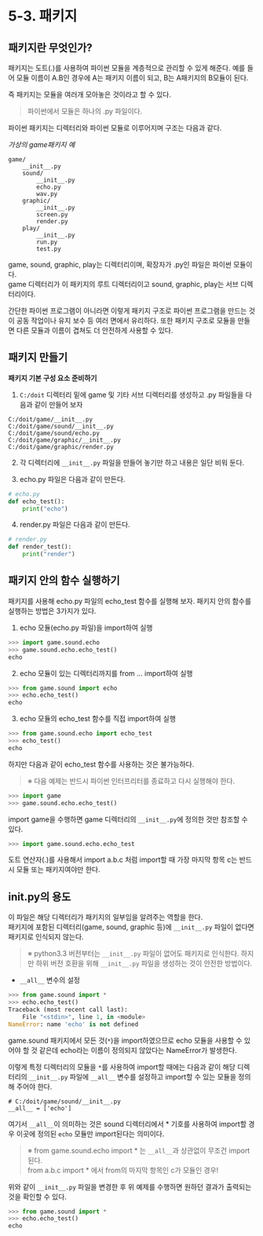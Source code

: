 # 5-3. 패키지

## 패키지란 무엇인가?
패키지는 도트(.)를 사용하여 파이썬 모듈을 계층적으로 관리할 수 있게 해준다. 예를 들어 모듈 이름이 A.B인 경우에 A는 패키지 이름이 되고, B는 A패키지의 B모듈이 된다.  
  
즉 패키지는 모듈을 여러개 모아놓은 것이라고 할 수 있다.
> 파이썬에서 모듈은 하나의 .py 파일이다.
  
파이썬 패키지는 디렉터리와 파이썬 모듈로 이루어지며 구조는 다음과 같다.
  
*가상의 game패키지 예*
```
game/
    __init__.py
    sound/
        __init__.py
        echo.py
        wav.py
    graphic/
        __init__.py
        screen.py
        render.py
    play/
        __init__.py
        run.py
        test.py
```
game, sound, graphic, play는 디렉터리이며, 확장자가 .py인 파일은 파이썬 모듈이다.   
game 디렉터리가 이 패키지의 루트 디렉터리이고 sound, graphic, play는 서브 디렉터리이다.  
  
간단한 파이썬 프로그램이 아니라면 이렇게 패키지 구조로 파이썬 프로그램을 만드는 것이 공동 작업이나 유지 보수 등 여러 면에서 유리하다. 또한 패키지 구조로 모듈을 만들면 다른 모듈과 이름이 겹쳐도 더 안전하게 사용할 수 있다.

## 패키지 만들기
**패키지 기본 구성 요소 준비하기**
  
1. `C:/doit` 디렉터리 밑에 game 및 기타 서브 디렉터리를 생성하고 .py 파일들을 다음과 같이 만들어 보자
```
C:/doit/game/__init__.py
C:/doit/game/sound/__init__.py
C:/doit/game/sound/echo.py
C:/doit/game/graphic/__init__.py
C:/doit/game/graphic/render.py
```
  
2. 각 디렉터리에 `__init__.py` 파일을 만들어 놓기만 하고 내용은 일단 비워 둔다.
  
3. echo.py 파일은 다음과 같이 만든다.
``` python
# echo.py
def echo_test():
    print("echo")
```
  
4. render.py 파일은 다음과 같이 만든다.
``` python
# render.py
def render_test():
    print("render")
```

## 패키지 안의 함수 실행하기

패키지를 사용해 echo.py 파일의 echo_test 함수를 실행해 보자. 패키지 안의 함수를 실행하는 방법은 3가지가 있다.
  
1. echo 모듈(echo.py 파일)을 import하여 실행 
``` python
>>> import game.sound.echo
>>> game.sound.echo.echo_test()
echo
```

2. echo 모듈이 있는 디렉터리까지를 from ... import하여 실행
``` python
>>> from game.sound import echo
>>> echo.echo_test()
echo
```

3. echo 모듈의 echo_test 함수를 직접 import하여 실행
``` python
>>> from game.sound.echo import echo_test
>>> echo_test()
echo
```
  
하지만 다음과 같이 echo_test 함수를 사용하는 것은 불가능하다.
  
> ※ 다음 예제는 반드시 파이썬 인터프리터를 종료하고 다시 실행해야 한다.
  
```python
>>> import game
>>> game.sound.echo.echo_test()
```
import game을 수행하면 game 디렉터리의 `__init__.py`에 정의한 것만 참조할 수 있다.
  
```python
>>> import game.sound.echo.echo_test
```
도트 연산자(.)를 사용해서 import a.b.c 처럼 import할 때 가장 마지막 항목 c는 반드시 모듈 또는 패키지여야만 한다.

## __init__.py의 용도

이 파일은 해당 디렉터리가 패키지의 일부임을 알려주는 역할을 한다.  
패키지에 포함된 디렉터리(game, sound, graphic 등)에 `__init__.py` 파일이 없다면 패키지로 인식되지 않는다.
  
> ※ python3.3 버전부터는 `__init__.py` 파일이 없어도 패키지로 인식한다. 하지만 하위 버전 호환을 위해 `__init__.py` 파일을 생성하는 것이 안전한 방법이다.  

* `__all__` 변수의 설정

```python
>>> from game.sound import *
>>> echo.echo_test()
Traceback (most recent call last):
    File "<stdin>", line 1, in <module>
NameError: name 'echo' is not defined
```
game.sound 패키지에서 모든 것(`*`)을 import하였으므로 echo 모듈을 사용할 수 있어야 할 것 같은데 echo라는 이름이 정의되지 않았다는 NameError가 발생한다.
  
이렇게 특정 디렉터리의 모듈을 `*`를 사용하여 import할 때에는 다음과 같이 해당 디렉터리의 `__init__.py` 파일에 `__all__` 변수를 설정하고 import할 수 있는 모듈을 정의해 주어야 한다.

```
# C:/doit/game/sound/__init__.py
__all__ = ['echo']
```

여기서 `__all__`이 의미하는 것은 sound 디렉터리에서 * 기호를 사용하여 import할 경우 이곳에 정의된 `echo` 모듈만 import된다는 의미이다.
  
> ※ from game.sound.echo import * 는 `__all__`과 상관없이 무조건 import된다.  
> from a.b.c import * 에서 from의 마지막 항목인 c가 모듈인 경우!
  
위와 같이 `__init__.py` 파일을 변경한 후 위 예제를 수행하면 원하던 결과가 출력되는 것을 확인할 수 있다.
``` python
>>> from game.sound import *
>>> echo.echo_test()
echo
```


